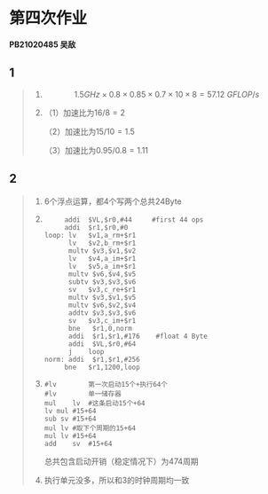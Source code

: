 # 第四次作业

**PB21020485 吴敌**



## 1
> 1. $$
>    1.5 GHz \times 0.8 \times 0.85 \times 0.7 \times 10 \times 8 = 57.12\ GFLOP/s
>    $$
>
> 2. （1）加速比为$16/8 = 2$
> 
>    （2）加速比为$15/10 = 1.5$
>
>    （3）加速比为$0.95/0.8 = 1.11$

## 2

> 1. 6个浮点运算，都4个写两个总共24Byte
>
> 2. ```assembly
>    	  addi  $VL,$r0,#44     #first 44 ops
>    	  addi  $r1,$r0,#0
>    loop: lv	$v1,a_rm+$r1
>          lv	$v2,b_rm+$r1
>          multv $v3,$v1,$v2
>          lv	$v4,a_im+$r1
>          lv	$v5,a_im+$r1
>          multv $v6,$v4,$v5
>          subtv $v3,$v3,$v6
>          sv	$v3,c_re+$r1
>          multv $v3,$v1,$v5
>          multv $v6,$v2,$v4
>          addtv $v3,$v3,$v6
>          sv	$v3,c_im+$r1
>          bne   $r1,0,norm
>          addi  $r1,$r1,#176    #float 4 Byte
>          addi  $VL,$r0,#64
>          j 	loop
>    norm: addi  $r1,$r1,#256
>    	  bne   $r1,1200,loop
>    ```
>
> 3. ```assembly
>    #lv		第一次启动15个+执行64个
>    #lv		单一储存器
>    mul	lv	#这条启动15个+64
>    lv	mul #15+64
>    sub sv	#15+64
>    mul lv	#取下个周期的15+64
>    mul lv	#15+64
>    add	sv	#15+64
>    ```
>
>    总共包含启动开销（稳定情况下）为474周期
>
> 4. 执行单元没多，所以和3的时钟周期均一致
